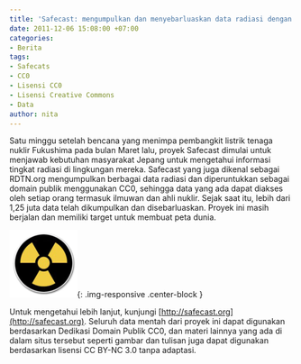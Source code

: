 ```yaml
---
title: 'Safecast: mengumpulkan dan menyebarluaskan data radiasi dengan CC0'
date: 2011-12-06 15:08:00 +07:00
categories:
- Berita
tags:
- Safecats
- CC0
- Lisensi CC0
- Lisensi Creative Commons
- Data
author: nita
---
```


Satu minggu setelah bencana yang menimpa pembangkit listrik tenaga nuklir Fukushima pada bulan Maret lalu, proyek Safecast dimulai untuk menjawab kebutuhan masyarakat Jepang untuk mengetahui informasi tingkat radiasi di lingkungan mereka. Safecast yang juga dikenal sebagai RDTN.org mengumpulkan berbagai data radiasi dan diperuntukkan sebagai domain publik menggunakan CC0, sehingga data yang ada dapat diakses oleh setiap orang termasuk ilmuwan dan ahli nuklir. Sejak saat itu, lebih dari 1,25 juta data telah dikumpulkan dan disebarluaskan. Proyek ini masih berjalan dan memiliki target untuk membuat peta dunia.

![120px-Nuclear_symbol.png](/uploads/120px-Nuclear_symbol.png){: .img-responsive .center-block }

Untuk mengetahui lebih lanjut, kunjungi [http://safecast.org](http://safecast.org). Seluruh data mentah dari proyek ini dapat digunakan berdasarkan Dedikasi Domain Publik CC0, dan materi lainnya yang ada di dalam situs tersebut seperti gambar dan tulisan juga dapat digunakan berdasarkan lisensi CC BY-NC 3.0 tanpa adaptasi.